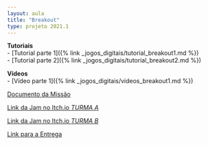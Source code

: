 ```yaml
---
layout: aula
title: "Breakout"
type: projeto 2021.1
---
```


**Tutoriais**  
    - [Tutorial parte 1]({% link _jogos_digitais/tutorial_breakout1.md %})  
    - [Tutorial parte 2]({% link _jogos_digitais/tutorial_breakout2.md %})

**Vídeos**  
    - [Vídeo parte 1]({% link _jogos_digitais/videos_breakout1.md %})

[Documento da Missão](https://docs.google.com/document/d/e/2PACX-1vT9RY9MxAx_Iu_hdiGdd5xm53OfGOdAbopDQ-uLS7b67eNqSi0Gseh7PCkUIJ73quN3HiVryEfXyKcJ/pub?embedded=true)


 
[Link da Jam no Itch.io *TURMA A*](https://itch.io/jam/20211-breakout-a)

[Link da Jam no Itch.io *TURMA B*](https://itch.io/jam/20211-breakout-b)

[Link para a Entrega](https://forms.gle/UTR2SPDkxqnutTku8)

